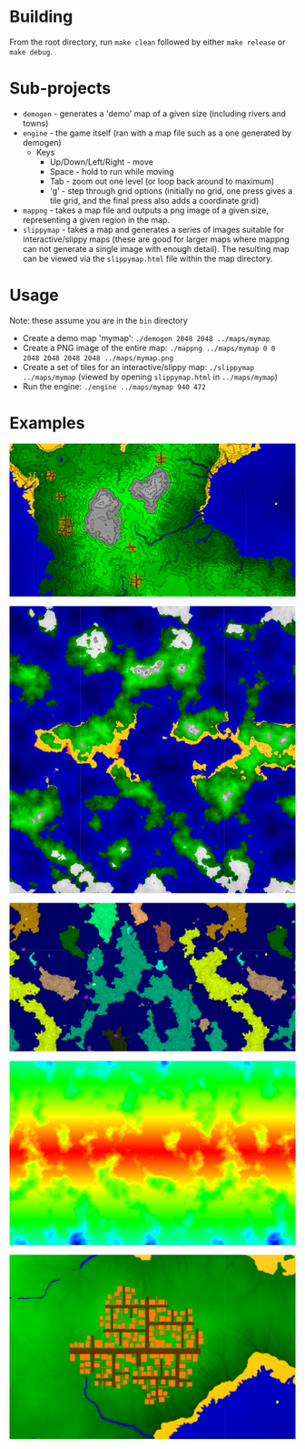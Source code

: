 # Building
From the root directory, run `make clean` followed by either `make release` or `make debug`.

# Sub-projects
* `demogen` - generates a 'demo' map of a given size (including rivers and towns)
* `engine` - the game itself (ran with a map file such as a one generated by demogen)
    * Keys
        * Up/Down/Left/Right - move
        * Space - hold to run while moving
        * Tab - zoom out one level (or loop back around to maximum)
        * 'g' - step through grid options (initially no grid, one press gives a tile grid, and the final press also adds a coordinate grid)
* `mappng` - takes a map file and outputs a png image of a given size, representing a given region in the map.
* `slippymap` - takes a map and generates a series of images suitable for interactive/slippy maps (these are good for larger maps where mappng can not generate a single image with enough detail). The resulting map can be viewed via the `slippymap.html` file within the map directory.

# Usage #
Note: these assume you are in the `bin` directory
* Create a demo map 'mymap': ```./demogen 2048 2048 ../maps/mymap ```
* Create a PNG image of the entire map:  ```./mappng ../maps/mymap 0 0 2048 2048 2048 2048 ../maps/mymap.png```
* Create a set of tiles for an interactive/slippy map: ```./slippymap ../maps/mymap``` (viewed by opening `slippymap.html` in `../maps/mymap`)
* Run the engine: ```./engine ../maps/mymap 940 472```

# Examples #
![Contours](https://github.com/DanielWhite94/64G/blob/master/examples/contours.png)

![Map](https://github.com/DanielWhite94/64G/blob/master/examples/map.png)

![Political](https://github.com/DanielWhite94/64G/blob/master/examples/political.png)

![Temperature](https://github.com/DanielWhite94/64G/blob/master/examples/temperature.png)

![Town](https://github.com/DanielWhite94/64G/blob/master/examples/town.png)
